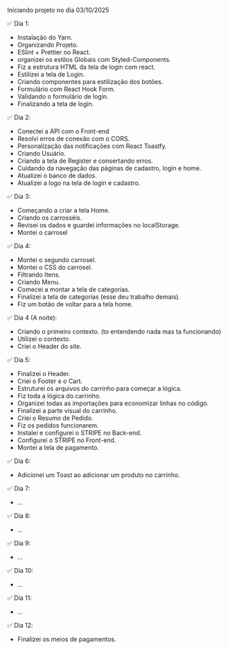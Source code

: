 Iniciando projeto no dia 03/10/2025

✅ Dia 1: 
- Instalação do Yarn. 
- Organizando Projeto. 
- ESlint + Prettier no React.
- organizei os estilos Globais com Styled-Components.
- Fiz a estrutura HTML da tela de login com react.
- Estilizei a tela de Login.
- Criando componentes para estilização dos botões.
- Formulário com React Hook Form.
- Validando o formulário de login.
- Finalizando a tela de login.

✅ Dia 2:
- Conectei a API com o Front-end
- Resolvi erros de conexão com o CORS.
- Personalização das notificações com React Toastfy.
- Criando Usuário. 
- Criando a tela de Register e consertando erros.
- Cuidando da navegação das páginas de cadastro, login e home.
- Atualizei o banco de dados.
- Atualizei a logo na tela de login e cadastro.

✅ Dia 3:
- Começando a criar a tela Home.
- Criando os carrosséis.
- Revisei os dados e guardei informações no localStorage.
- Montei o carrosel

✅ Dia 4:
- Montei o segundo carrosel.
- Montei o CSS do carrosel.
- Filtrando Itens.
- Criando Menu.
- Comecei a montar a tela de categorias.
- Finalizei a tela de categorias (esse deu trabalho demais).
- Fiz um botão de voltar para a tela home.

✅ Dia 4 (A noite):

- Criando o primeiro contexto. (to entendendo nada mas ta funcionando)
- Utilizei o contexto.
- Criei o Header do site.

✅ Dia 5:
- Finalizei o Header.
- Criei o Footer e o Cart.
- Estruturei os arquivos do carrinho para começar a lógica.
- Fiz toda a lógica do carrinho.
- Organizei todas as importações para economizar linhas no código.
- Finalizei a parte visual do carrinho.
- Criei o Resumo de Pedido.
- Fiz os pedidos funcionarem.
- Instalei e configurei o STRIPE no Back-end.
- Configurei o STRIPE no Front-end.
- Montei a tela de pagamento.

✅ Dia 6:
- Adicionei um Toast ao adicionar um produto no carrinho.


✅ Dia 7:
- ...

✅ Dia 8:
- ...

✅ Dia 9:
- ...

✅ Dia 10:
- ...

✅ Dia 11:
- ...

✅ Dia 12:
- Finalizei os meios de pagamentos.